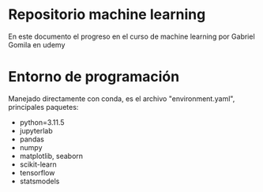 # Repositorio machine learning

En este documento el progreso en el curso de machine learning por Gabriel Gomila en udemy

# Entorno de programación

Manejado directamente con conda, es el archivo "environment.yaml", principales paquetes:

* python=3.11.5
* jupyterlab
* pandas
* numpy
* matplotlib, seaborn
* scikit-learn
* tensorflow
* statsmodels
